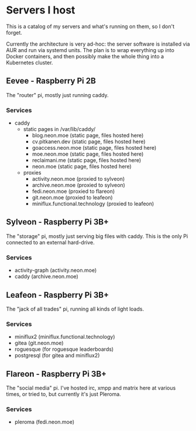 # Servers I host
This is a catalog of my servers and what's running on them, so I don't
forget.

Currently the architecture is very ad-hoc: the server software is
installed via AUR and run via systemd units. The plan is to wrap
everything up into Docker containers, and then possibly make the whole
thing into a Kubernetes cluster.

## Eevee - Raspberry Pi 2B
The "router" pi, mostly just running caddy.

### Services
- caddy
  - static pages in /var/lib/caddy/
    - blog.neon.moe (static page, files hosted here)
    - cv.pitkanen.dev (static page, files hosted here)
    - goaccess.neon.moe (static page, files hosted here)
    - moe.neon.moe (static page, files hosted here)
    - reclaimani.me (static page, files hosted here)
    - neon.moe (static page, files hosted here)
  - proxies
    - activity.neon.moe (proxied to sylveon)
    - archive.neon.moe (proxied to sylveon)
    - fedi.neon.moe (proxied to flareon)
    - git.neon.moe (proxied to leafeon)
    - miniflux.functional.technology (proxied to leafeon)

## Sylveon - Raspberry Pi 3B+
The "storage" pi, mostly just serving big files with caddy. This is
the only Pi connected to an external hard-drive.

### Services
- activity-graph (activity.neon.moe)
- caddy (archive.neon.moe)

## Leafeon - Raspberry Pi 3B+
The "jack of all trades" pi, running all kinds of light loads.

### Services
- miniflux2 (miniflux.functional.technology)
- gitea (git.neon.moe)
- roguesque (for roguesque leaderboards)
- postgresql (for gitea and miniflux2)

## Flareon - Raspberry Pi 3B+
The "social media" pi. I've hosted irc, xmpp and matrix here at
various times, or tried to, but currently it's just Pleroma.

### Services
- pleroma (fedi.neon.moe)
